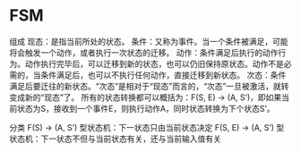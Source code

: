 # FSM

组成
现态：是指当前所处的状态。
条件：又称为事件。当一个条件被满足，可能将会触发一个动作，或者执行一次状态的迁移。
动作：条件满足后执行的动作行为。动作执行完毕后，可以迁移到新的状态，也可以仍旧保持原状态。动作不是必需的，当条件满足后，也可以不执行任何动作，直接迁移到新状态。
次态：条件满足后要迁往的新状态。“次态”是相对于“现态”而言的，“次态”一旦被激活，就转变成新的“现态”了。
所有的状态转换都可以概括为：F(S, E) -> (A, S’)，即如果当前状态为S，接收到一个事件E，则执行动作A，同时状态转换为下个状态S’。

分类
F(S) -> (A, S’) 型状态机：下一状态只由当前状态决定
F(S, E) -> (A, S’) 型状态机：下一状态不但与当前状态有关，还与当前输入值有关